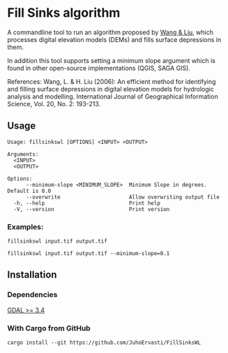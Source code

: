 # Fill Sinks algorithm

A commandline tool to run an algorithm proposed by [Wang &
Liu](https://www.researchgate.net/publication/220649976_An_efficient_method_for_identifying_and_filling_surface_depressions_in_digital_elevation_models_for_hydrologic_analysis_and_modelling),
which processes digital elevation models (DEMs) and fills surface depressions
in them.

In addition this tool supports setting a minimum slope argument which is found
in other open-source implementations (QGIS, SAGA GIS).

References: Wang, L. & H. Liu (2006): An efficient method for identifying and
filling surface depressions in digital elevation models for hydrologic analysis
and modelling. International Journal of Geographical Information Science, Vol.
20, No. 2: 193-213.

## Usage

```
Usage: fillsinkswl [OPTIONS] <INPUT> <OUTPUT>

Arguments:
  <INPUT>
  <OUTPUT>

Options:
      --minimum-slope <MINIMUM_SLOPE>  Minimum Slope in degrees. Default is 0.0
      --overwrite                      Allow overwriting output file
  -h, --help                           Print help
  -V, --version                        Print version
```

### Examples:

```shell
fillsinkswl input.tif output.tif
```

```shell
fillsinkswl input.tif output.tif --minimum-slope=0.1
```

## Installation

### Dependencies

[GDAL >= 3.4](https://gdal.org/en/stable/download.html)

### With Cargo from GitHub

```shell
cargo install --git https://github.com/JuhoErvasti/FillSinksWL
```
